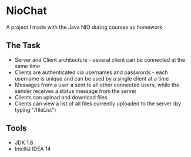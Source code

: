 # NioChat #
A project I made with the Java NIO during courses as homework

## The Task ##
* Server and Client architecture - several client can be connected at the same time
* Clients are authenticated via usernames and passwords - each username is unique and can be used by a single client at a time
* Messages from a user a sent to all other connected users, while the sender receives a status message from the server
* Clients can upload and download files
* Clients can view a list of all files currently uploaded to the server (by typing "/fileList")

## Tools ##
* JDK 1.8
* IntelliJ IDEA 14
